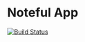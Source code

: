 Noteful App
============================
[![Build Status](https://travis-ci.org/thinkful-ei26/bryan-noteful-v3.svg?branch=master)](https://travis-ci.org/thinkful-ei26/bryan-noteful-v3)